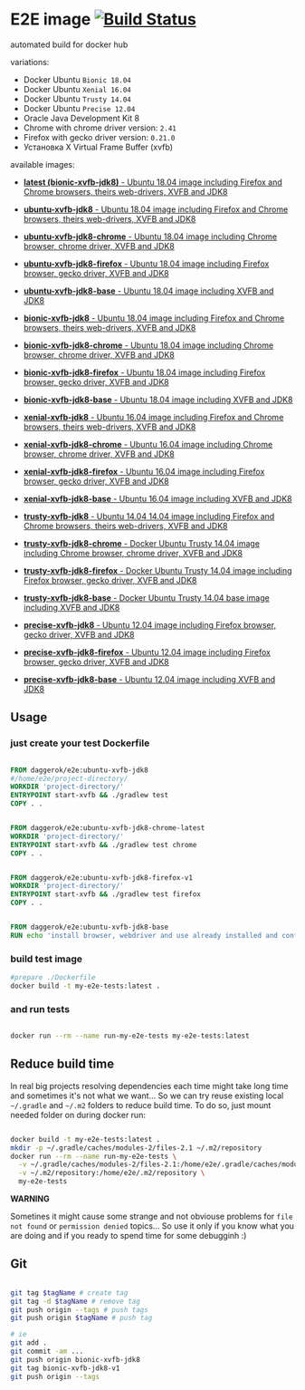 # E2E image [![Build Status](https://travis-ci.org/daggerok/e2e.svg?branch=master)](https://travis-ci.org/daggerok/e2e)
automated build for docker hub

variations:

- Docker Ubuntu `Bionic 18.04`
- Docker Ubuntu `Xenial 16.04`
- Docker Ubuntu `Trusty 14.04`
- Docker Ubuntu `Precise 12.04`
- Oracle Java Development Kit 8
- Chrome with chrome driver version: `2.41`
- Firefox with gecko driver version: `0.21.0`
- Установка X Virtual Frame Buffer (xvfb)

available images:

- [**latest (bionic-xvfb-jdk8)** - Ubuntu 18.04 image including Firefox and Chrome browsers, theirs web-drivers, XVFB and JDK8](https://github.com/daggerok/e2e/tree/master)

- [**ubuntu-xvfb-jdk8** - Ubuntu 18.04 image including Firefox and Chrome browsers, theirs web-drivers, XVFB and JDK8](https://github.com/daggerok/e2e/tree/ubuntu-xvfb-jdk8-v1)
- [**ubuntu-xvfb-jdk8-chrome** - Ubuntu 18.04 image including Chrome browser, chrome driver, XVFB and JDK8](https://github.com/daggerok/e2e/tree/ubuntu-xvfb-jdk8-chrome-v1)
- [**ubuntu-xvfb-jdk8-firefox** - Ubuntu 18.04 image including Firefox browser, gecko driver, XVFB and JDK8](https://github.com/daggerok/e2e/tree/ubuntu-xvfb-jdk8-firefox-v1)
- [**ubuntu-xvfb-jdk8-base** - Ubuntu 18.04 image including XVFB and JDK8](https://github.com/daggerok/e2e/tree/ubuntu-xvfb-jdk8-base-v1)

- [**bionic-xvfb-jdk8** - Ubuntu 18.04 image including Firefox and Chrome browsers, theirs web-drivers, XVFB and JDK8](https://github.com/daggerok/e2e/tree/bionic-xvfb-jdk8-v1)
- [**bionic-xvfb-jdk8-chrome** - Ubuntu 18.04 image including Chrome browser, chrome driver, XVFB and JDK8](https://github.com/daggerok/e2e/tree/bionic-xvfb-jdk8-chrome-v1)
- [**bionic-xvfb-jdk8-firefox** - Ubuntu 18.04 image including Firefox browser, gecko driver, XVFB and JDK8](https://github.com/daggerok/e2e/tree/bionic-xvfb-jdk8-firefox-v1)
- [**bionic-xvfb-jdk8-base** - Ubuntu 18.04 image including XVFB and JDK8](https://github.com/daggerok/e2e/tree/bionic-xvfb-jdk8-base-v1)

- [**xenial-xvfb-jdk8** - Ubuntu 16.04 image including Firefox and Chrome browsers, theirs web-drivers, XVFB and JDK8](https://github.com/daggerok/e2e/tree/xenial-xvfb-jdk8-v1)
- [**xenial-xvfb-jdk8-chrome** - Ubuntu 16.04 image including Chrome browser, chrome driver, XVFB and JDK8](https://github.com/daggerok/e2e/tree/xenial-xvfb-jdk8-chrome-v1)
- [**xenial-xvfb-jdk8-firefox** - Ubuntu 16.04 image including Firefox browser, gecko driver, XVFB and JDK8](https://github.com/daggerok/e2e/tree/xenial-xvfb-jdk8-firefox-v1)
- [**xenial-xvfb-jdk8-base** - Ubuntu 16.04 image including XVFB and JDK8](https://github.com/daggerok/e2e/tree/xenial-xvfb-jdk8-base-v1)

- [**trusty-xvfb-jdk8** - Ubuntu 14.04 14.04 image including Firefox and Chrome browsers, theirs web-drivers, XVFB and JDK8](https://github.com/daggerok/e2e/tree/trusty-xvfb-jdk8-v1)
- [**trusty-xvfb-jdk8-chrome** - Docker Ubuntu Trusty 14.04 image including Chrome browser, chrome driver, XVFB and JDK8](https://github.com/daggerok/e2e/tree/trusty-xvfb-jdk8-chrome-v1)
- [**trusty-xvfb-jdk8-firefox** - Docker Ubuntu Trusty 14.04 image including Firefox browser, gecko driver, XVFB and JDK8](https://github.com/daggerok/e2e/tree/trusty-xvfb-jdk8-firefox-v1)
- [**trusty-xvfb-jdk8-base** - Docker Ubuntu Trusty 14.04 base image including XVFB and JDK8](https://github.com/daggerok/e2e/tree/trusty-xvfb-jdk8-base-v1)

- [**precise-xvfb-jdk8** - Ubuntu 12.04 image including Firefox browser, gecko driver, XVFB and JDK8](https://github.com/daggerok/e2e/tree/precise-xvfb-jdk8-v1)
- [**precise-xvfb-jdk8-firefox** - Ubuntu 12.04 image including Firefox browser, gecko driver, XVFB and JDK8](https://github.com/daggerok/e2e/tree/precise-xvfb-jdk8-firefox-v1)
- [**precise-xvfb-jdk8-base** - Ubuntu 12.04 image including XVFB and JDK8](https://github.com/daggerok/e2e/tree/precise-xvfb-jdk8-base-v1)

## Usage

### just create your test Dockerfile

```dockerfile

FROM daggerok/e2e:ubuntu-xvfb-jdk8
#/home/e2e/project-directory/
WORKDIR 'project-directory/'
ENTRYPOINT start-xvfb && ./gradlew test
COPY . .

```

```dockerfile

FROM daggerok/e2e:ubuntu-xvfb-jdk8-chrome-latest
WORKDIR 'project-directory/'
ENTRYPOINT start-xvfb && ./gradlew test chrome
COPY . .

```

```dockerfile

FROM daggerok/e2e:ubuntu-xvfb-jdk8-firefox-v1
WORKDIR 'project-directory/'
ENTRYPOINT start-xvfb && ./gradlew test firefox
COPY . .

```

```dockerfile

FROM daggerok/e2e:ubuntu-xvfb-jdk8-base
RUN echo 'install browser, webdriver and use already installed and configured jdk8 + Xvfb based on Ubuntu 14.04'

```

### build test image

```bash
#prepare ./Dockerfile
docker build -t my-e2e-tests:latest .

```

### and run tests

```bash

docker run --rm --name run-my-e2e-tests my-e2e-tests:latest

```

## Reduce build time

In real big projects resolving dependencies each time might take long time and sometimes it's not what we want...
So we can try reuse existing local `~/.gradle` and `~/.m2` folders to reduce build time. 
To do so, just mount needed folder on during docker run:

```bash

docker build -t my-e2e-tests:latest .
mkdir -p ~/.gradle/caches/modules-2/files-2.1 ~/.m2/repository
docker run --rm --name run-my-e2e-tests \
  -v ~/.gradle/caches/modules-2/files-2.1:/home/e2e/.gradle/caches/modules-2/files-2.1 \
  -v ~/.m2/repository:/home/e2e/.m2/repository \
  my-e2e-tests

```

**WARNING**

Sometines it might cause some strange and not obviouse problems for `file not found` or `permission denied` topics...
So use it only if you know what you are doing and if you ready to spend time for some debugginh :)

## Git

```bash

git tag $tagName # create tag
git tag -d $tagName # remove tag
git push origin --tags # push tags
git push origin $tagName # push tag

# ie
git add .
git commit -am ...
git push origin bionic-xvfb-jdk8
git tag bionic-xvfb-jdk8-v1
git push origin --tags
```
